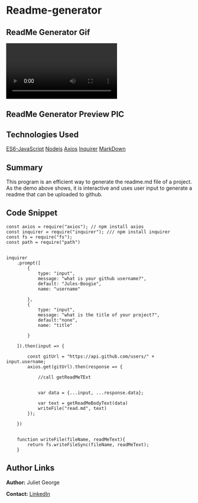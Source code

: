 # Readme-generator

## ReadMe Generator Gif
![site gif](https://github.com/Jules-Boogie/readme-generator/blob/master/Develop/app.mp4)



## ReadMe Generator Preview PIC



## Technologies Used
[ES6-JavaScript](https://developer.mozilla.org/en-US/docs/Web/JavaScript)
[Nodejs](https://nodejs.org/en/docs/)
[Axios](https://github.com/axios/axios)
[Inquirer](https://www.npmjs.com/package/inquirer/v/0.2.3)
[MarkDown](https://www.markdownguide.org/) 




## Summary
 This program is an efficient way to generate the readme.md file of a project. As the demo above shows, it is interactive and uses user input to generate a readme that can be uploaded to github.


## Code Snippet 
```
const axios = require("axios"); // npm install axios
const inquirer = require("inquirer"); /// npm install inquirer
const fs = require("fs");
const path = require("path")


inquirer
    .prompt([
        {
            type: "input",
            message: "what is your github username?",
            default: "Jules-Boogie",
            name: "username"

        },
        {
            type: "input",
            message: "what is the title of your project?",
            default:"none",
            name: "title"

        }
      
    ]).then(input => {

        const gitUrl = "https://api.github.com/users/" + input.username;
        axios.get(gitUrl).then(response => {

            //call getReadMeTExt 
        

            var data = {...input, ...response.data};

            var text = getReadMeBodyText(data)
            writeFile("read.md", text)
        });

    })


    function writeFile(fileName, readMeText){
        return fs.writeFileSync(fileName, readMeText);
    }

```


## Author Links

**Author:**
Juliet George

**Contact:**
[LinkedIn](https://www.linkedin.com/in/juliet-george-864950b8/)


